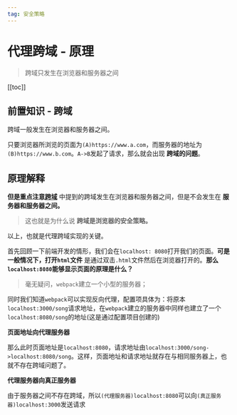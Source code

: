 ```yaml
---
tag: 安全策略
---
```


# 代理跨域 - 原理
> 跨域只发生在浏览器和服务器之间

[[toc]]

## 前置知识 - 跨域

跨域一般发生在浏览器和服务器之间。

只要浏览器所浏览的页面为`(A)https://www.a.com`，而服务器的地址为`(B)https://www.b.com`。`A->B`发起了请求，那么就会出现 **跨域的问题**。

## 原理解释

**但是重点注意[跨域](#前置知识---跨域)** 中提到的跨域发生在浏览器和服务器之间，但是不会发生在 **服务器和服务器之间。**

> 这也就是为什么说 **跨域是浏览器的安全策略。**

以上，也就是代理跨域实现的关键。

首先回顾一下前端开发的情形，我们会在`localhost: 8080`打开我们的页面。**可是一般情况下，打开`html`文件** 是通过双击`.html`文件然后在浏览器打开的。**那么`localhost:8080`能够显示页面的原理是什么？**

> 毫无疑问，`webpack`建立一个小型的服务器；

同时我们知道`webpack`可以实现反向代理，配置项具体为：将原本`localhost:3000/song`请求地址，在`webpack`建立的服务器中同样也建立了一个`localhost:8080/song`的地址(这是通过配置项目创建的)

**页面地址向代理服务器**

那么此时页面地址是`localhost:8080`，请求地址由`localhost:3000/song->localhost:8080/song`。这样，页面地址和请求地址就存在与相同服务器上，也就不存在跨域问题了。

**代理服务器向真正服务器**

由于服务器之间不存在跨域，所以`(代理服务器)localhost:8080`可以向`(真正服务器)localhost:3000`发送请求